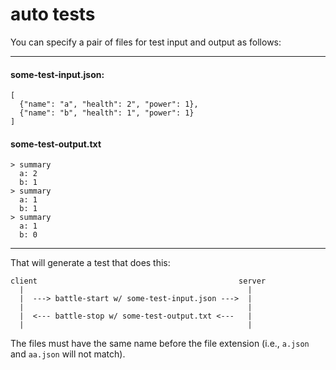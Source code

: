 # auto tests

You can specify a pair of files for test input and output as follows:

---

#### some-test-input.json:
```
[
  {"name": "a", "health": 2", "power": 1},
  {"name": "b", "health": 1", "power": 1}
]
```

#### some-test-output.txt
```
> summary
  a: 2
  b: 1
> summary
  a: 1
  b: 1
> summary
  a: 1
  b: 0
```

---

That will generate a test that does this:

```
client                                             server
  |                                                  |
  |  ---> battle-start w/ some-test-input.json --->  |
  |                                                  |
  |  <--- battle-stop w/ some-test-output.txt <---   |
  |                                                  |
```

The files must have the same name before the file extension (i.e., `a.json` and
`aa.json` will not match).
